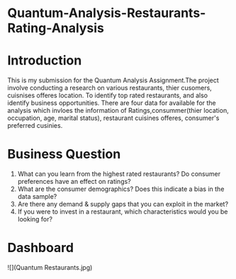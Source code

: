 # Quantum-Analysis-Restaurants-Rating-Analysis
# Introduction
This is my submission for the Quantum Analysis Assignment.The project involve conducting a research on various restaurants, thier cusomers, cuisnises offeres location. To identify top rated restaurants, and also identify business opportunities. 
There are four data for available for the analysis which invloes the information of Ratings,consummer(thier location, occupation, age, marital status), restaurant cuisines offeres, consumer's preferred cusinies.

# Business Question
1. What can you learn from the highest rated restaurants? Do consumer preferences have an
effect on ratings?
2. What are the consumer demographics? Does this indicate a bias in the data sample?
3. Are there any demand & supply gaps that you can exploit in the market?
4. If you were to invest in a restaurant, which characteristics would you be looking for?

# Dashboard
![](Quantum Restaurants.jpg)

